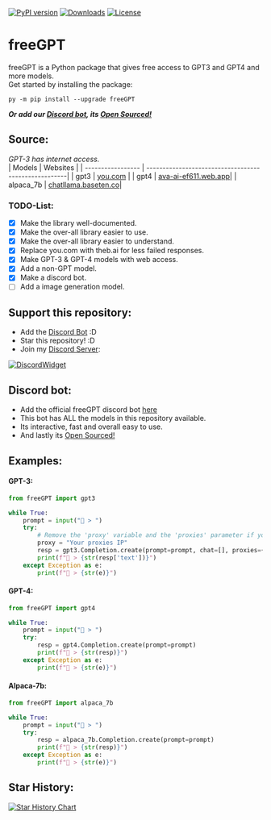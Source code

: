 [![PyPI version](https://badge.fury.io/py/freeGPT.svg)](https://badge.fury.io/py/freeGPT)
[![Downloads](https://static.pepy.tech/personalized-badge/freeGPT?period=month&units=international_system&left_color=grey&right_color=brightgreen&left_text=Downloads)](https://pepy.tech/project/freeGPT)
[![License](https://img.shields.io/badge/License-GPLv3-bright&green.svg)](LICENSE)
# freeGPT
freeGPT is a Python package that gives free access to GPT3 and GPT4 and more models.
<br>
Get started by installing the package:
```
py -m pip install --upgrade freeGPT
```
***Or add our [Discord bot](https://dsc.gg/freegpt), its [Open Sourced!](https://github.com/Ruu3f/freeGPT/tree/main/discord-bot)***

## Source:
*GPT-3 has internet access.*
<br>
| Models            | Websites                                             |
| ----------------- | -----------------------------------------------------|
| gpt3              | [you.com](https://you.com/)                          |
| gpt4              | [ava-ai-ef611.web.app](https://ava-ai-ef611.web.app/)|
| alpaca_7b         | [chatllama.baseten.co](https://chatllama.baseten.co/)|

### TODO-List:
- [x] Make the library well-documented.
- [x] Make the over-all library easier to use.
- [x] Make the over-all library easier to understand.
- [x] Replace you.com with theb.ai for less failed responses.
- [x] Make GPT-3 & GPT-4 models with web access.
- [x] Add a non-GPT model.
- [x] Make a discord bot.
- [ ] Add a image generation model.

## Support this repository:
- Add the [Discord Bot](https://dsc.gg/freeGPT) :D
- Star this repository! :D
- Join my [Discord Server](https://discord.gg/NcQ26PrNDp):

[![DiscordWidget](https://discordapp.com/api/guilds/1084505055476056184/widget.png?style=banner2)](https://discord.gg/NcQ26PrNDp)

## Discord bot:
- Add the official freeGPT discord bot [here](https://dsc.gg/freegpt)
- This bot has ALL the models in this repository available.
- Its interactive, fast and overall easy to use.
- And lastly its [Open Sourced!](https://github.com/Ruu3f/freeGPT/tree/main/discord-bot)

## Examples:

#### GPT-3:
```python
from freeGPT import gpt3

while True:
    prompt = input("👦 > ")
    try:
        # Remove the 'proxy' variable and the 'proxies' parameter if you don't want to use a proxy.
        proxy = "Your proxies IP"
        resp = gpt3.Completion.create(prompt=prompt, chat=[], proxies={"https": "http://" + proxy})
        print(f"🤖 > {str(resp['text'])}")
    except Exception as e:
        print(f"🤖 > {str(e)}")
```
#### GPT-4:
```python
from freeGPT import gpt4

while True:
    prompt = input("👦 > ")
    try:
        resp = gpt4.Completion.create(prompt=prompt)
        print(f"🤖 > {str(resp)}")
    except Exception as e:
        print(f"🤖 > {str(e)}")
```

#### Alpaca-7b:
```python
from freeGPT import alpaca_7b

while True:
    prompt = input("👦 > ")
    try:
        resp = alpaca_7b.Completion.create(prompt=prompt)
        print(f"🤖 > {str(resp)}")
    except Exception as e:
        print(f"🤖 > {str(e)}")
```

## Star History:
[![Star History Chart](https://api.star-history.com/svg?repos=Ruu3f/freeGPT&type=Date)](https://github.com/Ruu3f/freeGPT/stargazers)

